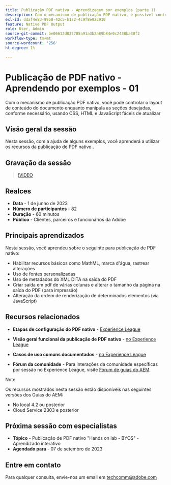 ```yaml
---
title: Publicação PDF nativa - Aprendizagem por exemplos (parte 1)
description: Com o mecanismo de publicação PDF nativo, é possível controlar o layout de conteúdo do documento enquanto manipula as seções desejadas, conforme necessário, usando CSS, HTML e JavaScript de fácil atualização.
exl-id: ddaf4e83-9958-42c5-b172-4c9f8e923910
feature: Native PDF Output
role: User, Admin
source-git-commit: be06612d832785a91a3b2a89b84e0c2438ba30f2
workflow-type: tm+mt
source-wordcount: '256'
ht-degree: 1%

---
```


# Publicação de PDF nativo - Aprendendo por exemplos - 01

Com o mecanismo de publicação PDF nativo, você pode controlar o layout de conteúdo do documento enquanto manipula as seções desejadas, conforme necessário, usando CSS, HTML e JavaScript fáceis de atualizar

## Visão geral da sessão

Nesta sessão, com a ajuda de alguns exemplos, você aprenderá a utilizar os recursos da publicação de PDF nativo .

## Gravação da sessão

>[!VIDEO](https://video.tv.adobe.com/v/3420092/native-pdf-aem-guides?quality=12&learn=on)

## Realces

- **Data** - 1 de junho de 2023
- **Número de participantes** - 82
- **Duração** - 60 minutos
- **Público** - Clientes, parceiros e funcionários da Adobe

## Principais aprendizados

Nesta sessão, você aprendeu sobre o seguinte para publicação de PDF nativo:
- Habilitar recursos básicos como MathML, marca d&#39;água, rastrear alterações
- Uso de fontes personalizadas
- Uso de metadados do XML DITA na saída do PDF
- Criar saída em pdf de várias colunas e alterar o tamanho da página na saída do PDF (para impressão)
- Alteração da ordem de renderização de determinados elementos (via JavaScript)


## Recursos relacionados

- **Etapas de configuração do PDF nativo** - [Experience League](https://experienceleague.adobe.com/docs/experience-manager-guides-learn/tutorials/knowledge-base/kb-articles/publishing/configuring-aem-environment-for-native-pdf-publishing.html?lang=en)

- **Visão geral funcional da publicação de PDF nativo** - [no Experience League](https://experienceleague.adobe.com/docs/experience-manager-guides-learn/tutorials/knowledge-base/expert-session/native-pdf-publishing-essentials-feb23.html?lang=en)

- **Casos de uso comuns documentados** - [no Experience League](https://experienceleague.adobe.com/docs/experience-manager-guides-learn/tutorials/install-guide/on-prem-ig/output-gen-config/config-native-pdf-publish/content-styles/stylesheet.html?lang=en)

- **Fórum da comunidade** - Para interações da comunidade específicas por sessão no Experience League, visite  [Fórum de guias do AEM](https://experienceleaguecommunities.adobe.com/t5/experience-manager-guides/bd-p/xml-documentation-discussions).

>[!NOTE]
>
> Os recursos mostrados nesta sessão estão disponíveis nas seguintes versões dos Guias do AEM:
> - No local 4.2 ou posterior
> - Cloud Service 2303 e posterior

## Próxima sessão com especialistas

- **Tópico** - Publicação de PDF nativo &quot;Hands on lab - BYOS&quot; - Aprendizado interativo
- **Agendado para** - 07 de setembro de 2023

## Entre em contato

Para qualquer consulta, envie-nos um email em <techcomm@adobe.com>

